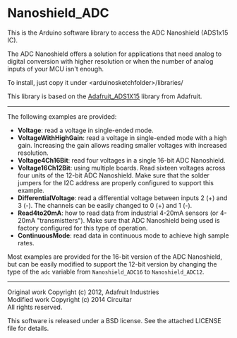 Nanoshield_ADC
==============

This is the Arduino software library to access the ADC Nanoshield (ADS1x15 IC).

The ADC Nanoshield offers a solution for applications that need analog to digital conversion with higher resolution or when the number of analog inputs of your MCU isn't enough.

To install, just copy it under &lt;arduinosketchfolder&gt;/libraries/

This library is based on the [Adafruit_ADS1X15](https://github.com/adafruit/Adafruit_ADS1X15) library from Adafruit.

---

The following examples are provided:

- **Voltage**: read a voltage in single-ended mode.
- **VoltageWithHighGain**: read a voltage in single-ended mode with a high gain. Increasing the gain allows reading smaller voltages with increased resolution.
- **Voltage4Ch16Bit**: read four voltages in a single 16-bit ADC Nanoshield.
- **Voltage16Ch12Bit**: using multiple boards. Read sixteen voltages across four units of the 12-bit ADC Nanoshield. Make sure that the solder jumpers for the I2C address are properly configured to support this example.
- **DifferentialVoltage**: read a differential voltage between inputs 2 (+) and 3 (-). The channels can be easily changed to 0 (+) and 1 (-).
- **Read4to20mA**: how to read data from industrial 4-20mA sensors (or 4-20mA "transmistters"). Make sure that ADC Nanoshield being used is factory configured for this type of operation.
- **ContinuousMode**: read data in continuous mode to achieve high sample rates.

Most examples are provided for the 16-bit version of the ADC Nanoshield, but can be easily modified to support the 12-bit version by changing the type of the `adc` variable from `Nanoshield_ADC16` to `Nanoshield_ADC12`.

---
Original work Copyright (c) 2012, Adafruit Industries  
Modified work Copyright (c) 2014 Circuitar  
All rights reserved.

This software is released under a BSD license. See the attached LICENSE file for details.
